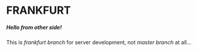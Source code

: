 # FRANKFURT

##### Hello from other side!

This is *frankfurt branch* for server development, not *master branch* at all...
